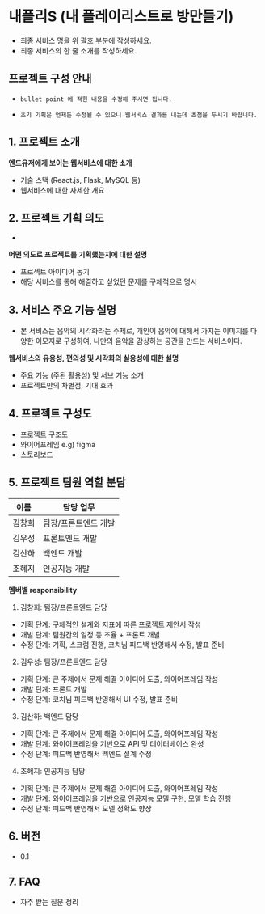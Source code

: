 # 내플리S (내 플레이리스트로 방만들기)
- 최종 서비스 명을 위 괄호 부분에 작성하세요.
- 최종 서비스의 한 줄 소개를 작성하세요.


## 프로젝트 구성 안내

* `bullet point 에 적힌 내용을 수정해 주시면 됩니다.`

* `초기 기획은 언제든 수정될 수 있으니 웹서비스 결과를 내는데 초점을 두시기 바랍니다.`

## 1. 프로젝트 소개

**엔드유저에게 보이는 웹서비스에 대한 소개**
  - 기술 스택 (React.js, Flask, MySQL 등)
  - 웹서비스에 대한 자세한 개요

## 2. 프로젝트 기획 의도
 - 

**어떤 의도로 프로젝트를 기획했는지에 대한 설명**
  - 프로젝트 아이디어 동기
  - 해당 서비스를 통해 해결하고 싶었던 문제를 구체적으로 명시

## 3. 서비스 주요 기능 설명

 - 본 서비스는 음악의 시각화라는 주제로, 개인이 음악에 대해서 가지는 이미지를
 다양한 이모지로 구성하여, 나만의 음악을 감상하는 공간을 만드는 서비스이다.



**웹서비스의 유용성, 편의성 및 시각화의 실용성에 대한 설명**
  - 주요 기능 (주된 활용성) 및 서브 기능 소개
  - 프로젝트만의 차별점, 기대 효과

## 4. 프로젝트 구성도
  - 프로젝트 구조도
  - 와이어프레임 e.g) figma
  - 스토리보드

## 5. 프로젝트 팀원 역할 분담
| 이름 | 담당 업무 |
| ------ | ------ |
| 김창희 | 팀장/프론트엔드 개발 |
| 김우성 | 프론트엔드 개발 |
| 김산하 | 백엔드 개발 |
| 조혜지 | 인공지능 개발 |

**멤버별 responsibility**

1. 김창희: 팀장/프론트엔드 담당

- 기획 단계: 구체적인 설계와 지표에 따른 프로젝트 제안서 작성
- 개발 단계: 팀원간의 일정 등 조율 + 프론트 개발
- 수정 단계: 기획, 스크럼 진행, 코치님 피드백 반영해서 수정, 발표 준비

2. 김우성: 팀장/프론트엔드 담당

- 기획 단계: 큰 주제에서 문제 해결 아이디어 도출, 와이어프레임 작성
- 개발 단계: 프론트 개발
- 수정 단계: 코치님 피드백 반영해서 UI 수정, 발표 준비

3. 김산하: 백엔드 담당

- 기획 단계: 큰 주제에서 문제 해결 아이디어 도출, 와이어프레임 작성
- 개발 단계: 와이어프레임을 기반으로 API 및 데이터베이스 완성
- 수정 단계: 피드백 반영해서 백엔드 설계 수정

4. 조혜지: 인공지능 담당

- 기획 단계: 큰 주제에서 문제 해결 아이디어 도출, 와이어프레임 작성
- 개발 단계: 와이어프레임을 기반으로 인공지능 모델 구현, 모델 학습 진행
- 수정 단계: 피드백 반영해서 모델 정확도 향상 

## 6. 버전
  - 0.1

## 7. FAQ
  - 자주 받는 질문 정리
